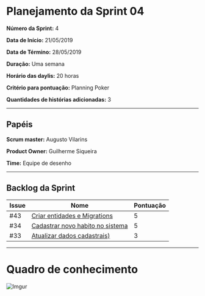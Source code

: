 # Planejamento da Sprint 04

**Número da Sprint:** 4

**Data de Início:** 21/05/2019

**Data de Término:** 28/05/2019

**Duração:** Uma semana

**Horário das daylis:** 20 horas

**Critério para pontuação:** Planning Poker

**Quantidades de histórias adicionadas:** 3

----

## Papéis

**Scrum master:** Augusto Vilarins

**Product Owner:** Guilherme Siqueira

**Time:** Equipe de desenho

----

## Backlog da Sprint

|Issue|Nome|Pontuação|
|-----|----|-----|
|#43|[Criar entidades e Migrations](https://github.com/conosco/conosco-api/issues/43)| 5 |
|#34|[Cadastrar novo habito no sistema ](https://github.com/conosco/conosco-api/issues/34)| 5 |
|#33|[Atualizar dados cadastrais)](https://github.com/conosco/conosco-api/issues/33)| 3 |

----

# Quadro de conhecimento

![Imgur](https://i.imgur.com/wPabFFC.png)

